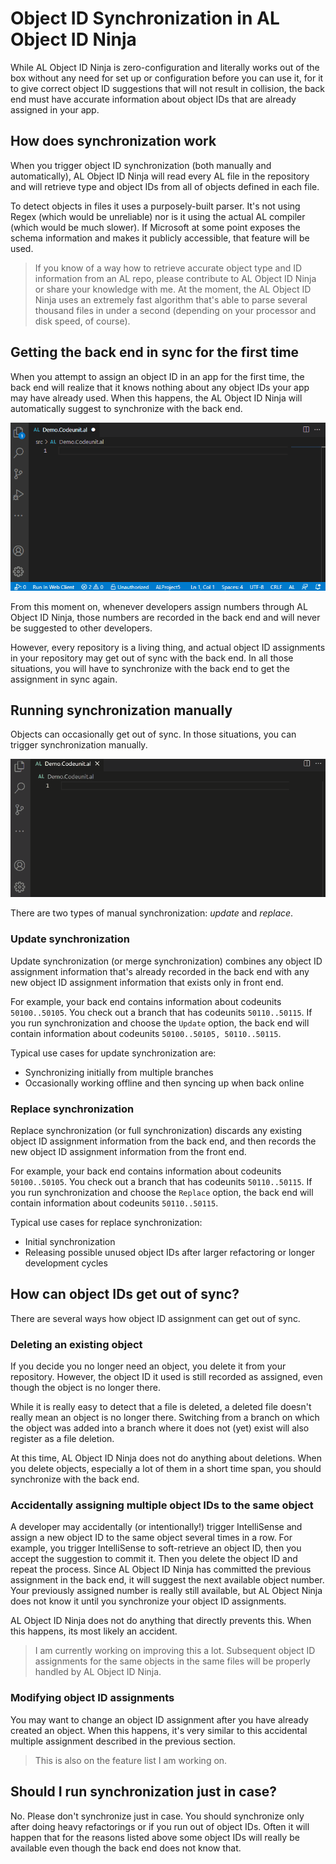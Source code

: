 # Object ID Synchronization in AL Object ID Ninja

While AL Object ID Ninja is zero-configuration and literally works out of the box without any need
for set up or configuration before you can use it, for it to give correct object ID suggestions
that will not result in collision, the back end must have accurate information about object IDs
that are already assigned in your app.

## How does synchronization work

When you trigger object ID synchronization (both manually and automatically), AL Object ID Ninja
will read every AL file in the repository and will retrieve type and object IDs from all of
objects defined in each file.

To detect objects in files it uses a purposely-built parser. It's not using Regex (which would
be unreliable) nor is it using the actual AL compiler (which would be much slower). If Microsoft
at some point exposes the schema information and makes it publicly accessible, that feature
will be used.

> If you know of a way how to retrieve accurate object type and ID information from an AL repo,
please contribute to AL Object ID Ninja or share your knowledge with me. At the moment, the AL
Object ID Ninja uses an extremely fast algorithm that's able to parse several thousand files in
under a second (depending on your processor and disk speed, of course).

## Getting the back end in sync for the first time

When you attempt to assign an object ID in an app for the first time, the back end will realize
that it knows nothing about any object IDs your app may have already used. When this happens, the
AL Object ID Ninja will automatically suggest to synchronize with the back end.

![Synchronizing for the first time](./images/getting-started.gif)

From this moment on, whenever developers assign numbers through AL Object ID Ninja, those numbers
are recorded in the back end and will never be suggested to other developers.

However, every repository is a living thing, and actual object ID assignments in your repository
may get out of sync with the back end. In all those situations, you will have to synchronize with
the back end to get the assignment in sync again.

## Running synchronization manually

Objects can occasionally get out of sync. In those situations, you can trigger synchronization
manually.

![Running synchronization manually](./images/manual-synchronization.gif)

There are two types of manual synchronization: *update* and *replace*.

### Update synchronization

Update synchronization (or merge synchronization) combines any object ID assignment information that's
already recorded in the back end with any new object ID assignment information that exists only in front
end.

For example, your back end contains information about codeunits `50100..50105`. You check out a branch
that has codeunits `50110..50115`. If you run synchronization and choose the `Update` option, the back
end will contain information about codeunits `50100..50105, 50110..50115`.

Typical use cases for update synchronization are:
* Synchronizing initially from multiple branches
* Occasionally working offline and then syncing up when back online

### Replace synchronization

Replace synchronization (or full synchronization) discards any existing object ID assignment information
from the back end, and then records the new object ID assignment information from the front end.

For example, your back end contains information about codeunits `50100..50105`. You check out a branch
that has codeunits `50110..50115`. If you run synchronization and choose the `Replace` option, the back
end will contain information about codeunits `50110..50115`.

Typical use cases for replace synchronization:
* Initial synchronization
* Releasing possible unused object IDs after larger refactoring or longer development cycles

## How can object IDs get out of sync?

There are several ways how object ID assignment can get out of sync.

### Deleting an existing object

If you decide you no longer need an object, you delete it from your repository. However, the object
ID it used is still recorded as assigned, even though the object is no longer there.

While it is really easy to detect that a file is deleted, a deleted file doesn't really mean an
object is no longer there. Switching from a branch on which the object was added into a branch where
it does not (yet) exist will also register as a file deletion.

At this time, AL Object ID Ninja does not do anything about deletions. When you delete objects,
especially a lot of them in a short time span, you should synchronize with the back end.

### Accidentally assigning multiple object IDs to the same object

A developer may accidentally (or intentionally!) trigger IntelliSense and assign a new object ID to
the same object several times in a row. For example, you trigger IntelliSense to soft-retrieve an
object ID, then you accept the suggestion to commit it. Then you delete the object ID and repeat the
process. Since AL Object ID Ninja has committed the previous assignment in the back end, it will
suggest the next available object number. Your previously assigned number is really still available,
but AL Object Ninja does not know it until you synchronize your object ID assignments.

AL Object ID Ninja does not do anything that directly prevents this. When this happens, its most
likely an accident.

> I am currently working on improving this a lot. Subsequent object ID assignments for the same
objects in the same files will be properly handled by AL Object ID Ninja.

### Modifying object ID assignments

You may want to change an object ID assignment after you have already created an object. When this
happens, it's very similar to this accidental multiple assignment described in the previous section.

> This is also on the feature list I am working on.

## Should I run synchronization just in case?

No. Please don't synchronize just in case. You should synchronize only after doing heavy refactorings
or if you run out of object IDs. Often it will happen that for the reasons listed above some object
IDs will really be available even though the back end does not know that.
